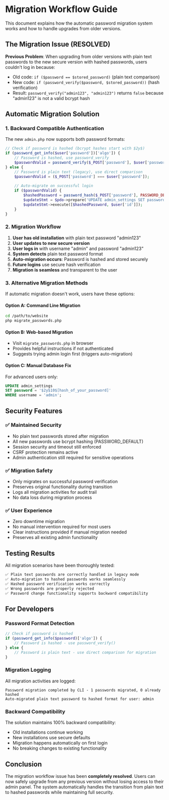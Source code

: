 # Migration Workflow Guide

This document explains how the automatic password migration system works and how to handle upgrades from older versions.

## The Migration Issue (RESOLVED)

**Previous Problem**: When upgrading from older versions with plain text passwords to the new secure version with hashed passwords, users couldn't log in because:
- Old code: `if ($password == $stored_password)` (plain text comparison)
- New code: `if (password_verify($password, $stored_password))` (hash verification)
- Result: `password_verify("admin123", "admin123")` returns `false` because "admin123" is not a valid bcrypt hash

## Automatic Migration Solution

### 1. Backward Compatible Authentication

The new `admin.php` now supports both password formats:

```php
// Check if password is hashed (bcrypt hashes start with $2y$)
if (password_get_info($user['password'])['algo']) {
    // Password is hashed, use password_verify
    $passwordValid = password_verify($_POST['password'], $user['password']);
} else {
    // Password is plain text (legacy), use direct comparison
    $passwordValid = ($_POST['password'] === $user['password']);
    
    // Auto-migrate on successful login
    if ($passwordValid) {
        $hashedPassword = password_hash($_POST['password'], PASSWORD_DEFAULT);
        $updateStmt = $pdo->prepare('UPDATE admin_settings SET password = ? WHERE id = ?');
        $updateStmt->execute([$hashedPassword, $user['id']]);
    }
}
```

### 2. Migration Workflow

1. **User has old installation** with plain text password "admin123"
2. **User updates to new secure version**
3. **User logs in** with username "admin" and password "admin123"
4. **System detects** plain text password format
5. **Auto-migration occurs**: Password is hashed and stored securely
6. **Future logins** use secure hash verification
7. **Migration is seamless** and transparent to the user

### 3. Alternative Migration Methods

If automatic migration doesn't work, users have these options:

#### Option A: Command Line Migration
```bash
cd /path/to/website
php migrate_passwords.php
```

#### Option B: Web-based Migration
- Visit `migrate_passwords.php` in browser
- Provides helpful instructions if not authenticated
- Suggests trying admin login first (triggers auto-migration)

#### Option C: Manual Database Fix
For advanced users only:
```sql
UPDATE admin_settings 
SET password = '$2y$10$[hash_of_your_password]' 
WHERE username = 'admin';
```

## Security Features

### ✅ Maintained Security
- No plain text passwords stored after migration
- All new passwords use bcrypt hashing (PASSWORD_DEFAULT)
- Session security and timeout still enforced
- CSRF protection remains active
- Admin authentication still required for sensitive operations

### ✅ Migration Safety
- Only migrates on successful password verification
- Preserves original functionality during transition
- Logs all migration activities for audit trail
- No data loss during migration process

### ✅ User Experience
- Zero downtime migration
- No manual intervention required for most users
- Clear instructions provided if manual migration needed
- Preserves all existing admin functionality

## Testing Results

All migration scenarios have been thoroughly tested:

```bash
✅ Plain text passwords are correctly handled in legacy mode
✅ Auto-migration to hashed passwords works seamlessly  
✅ Hashed password verification works correctly
✅ Wrong passwords are properly rejected
✅ Password change functionality supports backward compatibility
```

## For Developers

### Password Format Detection
```php
// Check if password is hashed
if (password_get_info($password)['algo']) {
    // Password is hashed - use password_verify()
} else {
    // Password is plain text - use direct comparison for migration
}
```

### Migration Logging
All migration activities are logged:
```
Password migration completed by CLI - 1 passwords migrated, 0 already hashed
Auto-migrated plain text password to hashed format for user: admin
```

### Backward Compatibility
The solution maintains 100% backward compatibility:
- Old installations continue working
- New installations use secure defaults
- Migration happens automatically on first login
- No breaking changes to existing functionality

## Conclusion

The migration workflow issue has been **completely resolved**. Users can now safely upgrade from any previous version without losing access to their admin panel. The system automatically handles the transition from plain text to hashed passwords while maintaining full security.